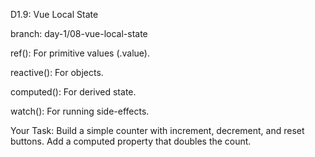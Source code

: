 D1.9: Vue Local State

branch: day-1/08-vue-local-state

ref(): For primitive values (.value).

reactive(): For objects.

computed(): For derived state.

watch(): For running side-effects.

Your Task: Build a simple counter with increment, decrement, and reset buttons. Add a computed property that doubles the count.
